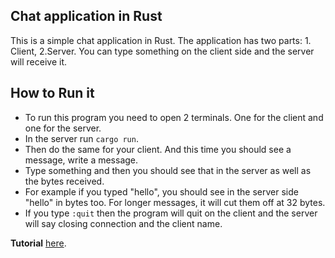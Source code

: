 ## Chat application in Rust
This is a simple chat application in Rust. The application has two parts: 1. Client, 2.Server. 
You can type something on the client side and the server will receive it.

## How to Run it

- To run this program you need to open 2 terminals. One for the client and one for the server. 
- In the server run `cargo run`. 
- Then do the same for your client. And this time you should see a message, write a message. 
- Type something and then you should see that in the server as well as the bytes received.
- For example if you typed "hello", you should see in the server side "hello" in bytes too. For longer messages, it will cut them off at 32 bytes.
- If you type `:quit` then the program will quit on the client and the server will say closing connection and the client name.

**Tutorial** [here](https://eleftheriabatsou.hashnode.dev/tutorial-chat-application-client-server-in-rust).
